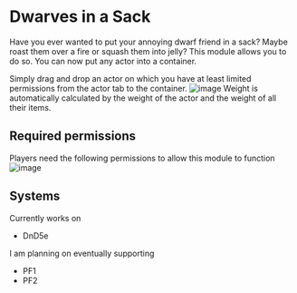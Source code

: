 # Dwarves in a Sack
Have you ever wanted to put your annoying dwarf friend in a sack? Maybe roast them over a fire or squash them into jelly? This module allows you to do so. You can now put any actor into a container.

Simply drag and drop an actor on which you have at least limited permissions from the actor tab to the container. 
![image](https://github.com/user-attachments/assets/36e3d6ad-3565-41d9-a6d4-c7a9d03b3bb6)
Weight is automatically calculated by the weight of the actor and the weight of all their items.

## Required permissions
Players need the following permissions to allow this module to function
![image](https://github.com/user-attachments/assets/2616b97f-a6d1-48e0-bb58-9e195890a336)

## Systems
Currently works on
- DnD5e

I am planning on eventually supporting
- PF1
- PF2

